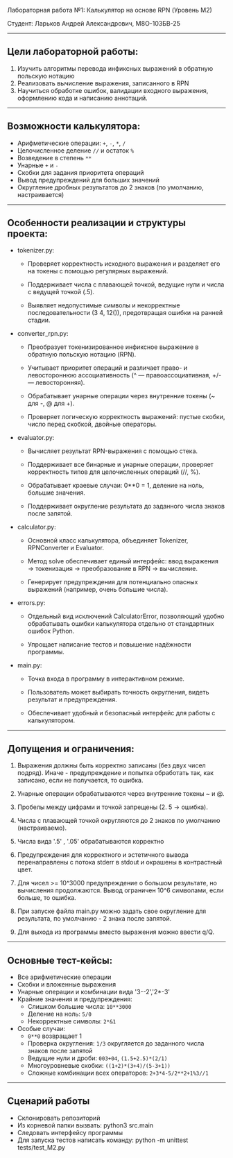 Лабораторная работа №1: Калькулятор на основе RPN (Уровень M2)

Студент: Ларьков Андрей Александрович, М8О-103БВ-25

----------------

Цели лабораторной работы:
--
1. Изучить алгоритмы перевода инфиксных выражений в обратную польскую нотацию
2. Реализовать вычисление выражения, записанного в RPN
3. Научиться обработке ошибок, валидации входного выражения, оформлению кода и написанию аннотаций.

----------------

Возможности калькулятора:
--
- Арифметические операции: `+`, `-`, `*`, `/`
- Целочисленное деление `//` и остаток `%`
- Возведение в степень `**`
- Унарные `+` и `-`
- Скобки для задания приоритета операций
- Вывод предупреждений для больших значений
- Округление дробных результатов до 2 знаков (по умолчанию, настраивается)

----------------

Особенности реализации и структуры проекта:
--
- tokenizer.py:
  
   - Проверяет корректность исходного выражения и разделяет его на токены с помощью регулярных выражений.
   
   - Поддерживает числа с плавающей точкой, ведущие нули и числа с ведущей точкой (.5).
  
   - Выявляет недопустимые символы и некорректные последовательности (3 4, 12()), предотвращая ошибки на ранней стадии.
     
- converter_rpn.py:
  
   - Преобразует токенизированное инфиксное выражение в обратную польскую нотацию (RPN).
   
   - Учитывает приоритет операций и различает право- и левостороннюю ассоциативность (^ — правоассоциативная, +/- — левосторонняя).
   
   - Обрабатывает унарные операции через внутренние токены (~ для -, @ для +).
   
   - Проверяет логическую корректность выражений: пустые скобки, число перед скобкой, двойные операторы.
     
- evaluator.py:

   - Вычисляет результат RPN-выражения с помощью стека.
  
   - Поддерживает все бинарные и унарные операции, проверяет корректность типов для целочисленных операций (//, %).

   - Обрабатывает краевые случаи: 0**0 = 1, деление на ноль, большие значения.

   - Поддерживает округление результата до заданного числа знаков после запятой.
     
- calculator.py:
   
   - Основной класс калькулятора, объединяет Tokenizer, RPNConverter и Evaluator.
   
   - Метод solve обеспечивает единый интерфейс: ввод выражения → токенизация → преобразование в RPN → вычисление.

   - Генерирует предупреждения для потенциально опасных выражений (например, очень большие числа).
     
- errors.py:
  
   - Отдельный вид исключений CalculatorError, позволяющий удобно обрабатывать ошибки калькулятора отдельно от стандартных ошибок Python.

   - Упрощает написание тестов и повышение надёжности программы.
     
- main.py:
  
   - Точка входа в программу в интерактивном режиме.

   - Пользователь может выбирать точность округления, видеть результат и предупреждения.

   - Обеспечивает удобный и безопасный интерфейс для работы с калькулятором.

----------------

 Допущения и ограничения:
 --
 1. Выражения должны быть корректно записаны (без двух чисел подряд). Иначе - предупреждение и попытка обработать так, как записано, если не получается, то ошибка.
 
 2. Унарные операции обрабатываются через внутренние токены ~ и @.
 
 3. Пробелы между цифрами и точкой запрещены (2. 5 -> ошибка).
 
 4. Числа с плавающей точкой округляются до 2 знаков по умолчанию (настраиваемо).
 
 5. Числа вида '.5' , '.05' обрабатываются корректно
 
 6. Предупреждения для корректного и эстетичного вывода перенаправлены с потока stderr в stdout и окрашены в контрастный цвет.
 
 7. Для чисел >= 10^3000 предупреждение о большом результате, но вычисления продолжаются. Вывод ограничен 10^6 символами, если больше, то ошибка.
 
 8. При запуске файла main.py можно задать свое округление для результата, по умолчанию - 2 знака после запятой.
 
 9. Для выхода из программы вместо выражения можно ввести q/Q.

----------------

 Основные тест-кейсы:
--
 - Все арифметические операции
 - Скобки и вложенные выражения
 - Унарные операции и комбинации вида '3--2','2*-3'
 - Крайние значения и предупреждения:
    - Слишком большие числа: `10**3000`
    - Деление на ноль: `5/0`
    - Некорректные символы: `2*&1`
- Особые случаи:
    - `0**0` возвращает 1
    - Проверка округления: `1/3` округляется до заданного числа знаков после запятой
    - Ведущие нули и дроби: `003+04`, `(1.5+2.5)*(2/1)`
    - Многоуровневые скобки: `((1+2)*(3+4)/(5-3+1))`
    - Сложные комбинации всех операторов: `2+3*4-5/2**2+1%3//1`
 
 ----------------
 Сценарий работы
 --
 - Склонировать репозиторий
 - Из корневой папки вызвать: python3 src.main
 - Следовать интерфейсу программы
 - Для запуска тестов написать команду: python -m unittest tests/test_M2.py 
